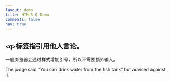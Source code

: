 ```yaml
---
layout: demo
title: HTML5 Q Demo
comments: false
nav: true
---
```


`<q>`标签指引用他人言论。
----

一般浏览器会通过样式增加引号，所以不需要额外输入。

The judge said <q>You can drink water from the fish tank</q> but advised against it.
